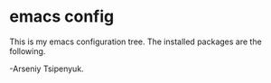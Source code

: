 # emacs config

This is my emacs configuration tree. The installed packages are the following.

-Arseniy Tsipenyuk.
